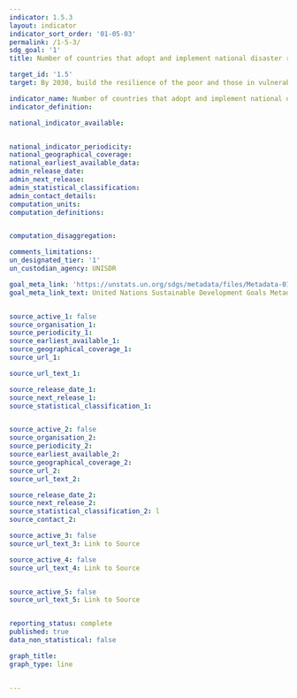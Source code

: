 ```yaml
---
indicator: 1.5.3
layout: indicator
indicator_sort_order: '01-05-03'
permalink: /1-5-3/
sdg_goal: '1'
title: Number of countries that adopt and implement national disaster risk reduction strategies in line with the Sendai Framework for Disaster Risk Reduction 2015-2030

target_id: '1.5'
target: By 2030, build the resilience of the poor and those in vulnerable situation and reduce their exposure and vulnerability to climate-related extreme events and other economic, social and environmental shocks and disasters

indicator_name: Number of countries that adopt and implement national disaster risk reduction strategies in line with the Sendai Framework for Disaster Risk Reduction 2015-2030
indicator_definition:

national_indicator_available:


national_indicator_periodicity:
national_geographical_coverage:
national_earliest_available_data:
admin_release_date:
admin_next_release:
admin_statistical_classification:
admin_contact_details:
computation_units:  
computation_definitions:


computation_disaggregation:

comments_limitations:
un_designated_tier: '1'
un_custodian_agency: UNISDR

goal_meta_link: 'https://unstats.un.org/sdgs/metadata/files/Metadata-01-05-03.pdf'
goal_meta_link_text: United Nations Sustainable Development Goals Metadata


source_active_1: false
source_organisation_1:
source_periodicity_1:
source_earliest_available_1:
source_geographical_coverage_1:
source_url_1:

source_url_text_1:

source_release_date_1:
source_next_release_1:
source_statistical_classification_1:


source_active_2: false
source_organisation_2:
source_periodicity_2:
source_earliest_available_2:
source_geographical_coverage_2:
source_url_2:
source_url_text_2:

source_release_date_2:
source_next_release_2:
source_statistical_classification_2: l
source_contact_2:

source_active_3: false
source_url_text_3: Link to Source

source_active_4: false
source_url_text_4: Link to Source


source_active_5: false
source_url_text_5: Link to Source


reporting_status: complete
published: true
data_non_statistical: false

graph_title:
graph_type: line


---
```

